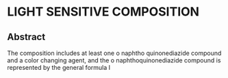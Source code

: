 # LIGHT SENSITIVE COMPOSITION

## Abstract
The composition includes at least one o naphtho quinonediazide compound and a color changing agent, and the o naphthoquinonediazide compound is represented by the general formula I